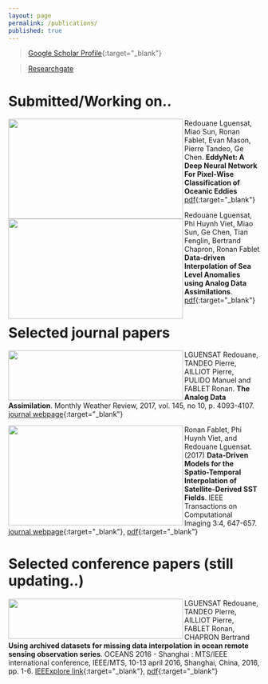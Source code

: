 ```yaml
---
layout: page
permalink: /publications/
published: true
---
```


> [Google Scholar Profile](https://scholar.google.fr/citations?user=DuiyaQoAAAAJ&hl=en){:target="_blank"}

> [Researchgate](https://www.researchgate.net/profile/Redouane_Lguensat)

# Submitted/Working on..

<img align="left" src="https://raw.githubusercontent.com/redouanelg/redouanelg.github.io/master/images/eddynet.jpg" width="350" height="200"> Redouane Lguensat, Miao Sun, Ronan Fablet, Evan Mason, Pierre Tandeo, Ge Chen. **EddyNet: A Deep Neural Network For Pixel-Wise Classification of Oceanic Eddies** [pdf](https://arxiv.org/abs/1711.03954){:target="_blank"}

<img align="left" src="https://raw.githubusercontent.com/redouanelg/redouanelg.github.io/master/images/slainterp.png" width="350" height="200"> Redouane Lguensat, Phi Huynh Viet, Miao Sun, Ge Chen, Tian Fenglin, Bertrand Chapron, Ronan Fablet 
**Data-driven Interpolation of Sea Level Anomalies using Analog Data Assimilations**. [pdf](https://hal.archives-ouvertes.fr/hal-01609851){:target="_blank"}

# Selected journal papers

<img align="left" src="https://raw.githubusercontent.com/redouanelg/redouanelg.github.io/master/images/anda.png" width="350" height="100"> LGUENSAT Redouane, TANDEO Pierre, AILLIOT Pierre, PULIDO Manuel and FABLET Ronan. **The Analog Data Assimilation**. Monthly Weather Review, 2017, vol. 145, no 10, p. 4093-4107. [journal webpage](http://journals.ametsoc.org/doi/abs/10.1175/MWR-D-16-0441.1){:target="_blank"}

<img align="left" src="https://raw.githubusercontent.com/redouanelg/redouanelg.github.io/master/images/ieeeTCI.png" width="350" height="200"> Ronan Fablet, Phi Huynh Viet, and Redouane Lguensat. (2017) **Data-Driven Models for the Spatio-Temporal Interpolation of Satellite-Derived SST Fields**. IEEE Transactions on Computational Imaging 3:4, 647-657. [journal webpage](http://ieeexplore.ieee.org/document/8025578/){:target="_blank"}, [pdf](https://www.researchgate.net/publication/319474901_Data-driven_Models_for_the_Spatio-Temporal_Interpolation_of_satellite-derived_SST_Fields){:target="_blank"}

  

# Selected conference papers (still updating..)

<img align="left" src="https://raw.githubusercontent.com/redouanelg/redouanelg.github.io/master/images/oceans2016.PNG" width="350" height="80"> LGUENSAT Redouane, TANDEO Pierre, AILLIOT Pierre, FABLET Ronan, CHAPRON Bertrand
**Using archived datasets for missing data interpolation in ocean remote sensing observation series**. OCEANS 2016 - Shanghai : MTS/IEEE international conference, IEEE/MTS, 10-13 april 2016, Shanghai, China, 2016, pp. 1-6. [IEEExplore link](http://ieeexplore.ieee.org/document/7485433/){:target="_blank"}, [pdf](https://portail.telecom-bretagne.eu/publi/public/fic_download.jsp?id=65287){:target="_blank"}


